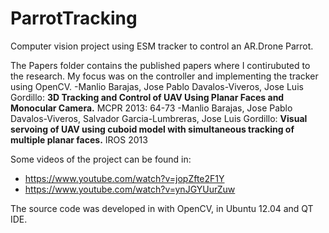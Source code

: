 # ParrotTracking
Computer vision project using ESM tracker to control an AR.Drone Parrot.

The Papers folder contains the published papers where I contirubuted to the research. My focus was on the controller and implementing the tracker using OpenCV. 
-Manlio Barajas, Jose Pablo Davalos-Viveros, Jose Luis Gordillo: **3D Tracking and Control of UAV Using Planar Faces and Monocular Camera.** MCPR 2013: 64-73
-Manlio Barajas, Jose Pablo Davalos-Viveros, Salvador Garcia-Lumbreras, Jose Luis Gordillo: **Visual servoing of UAV using cuboid model with simultaneous tracking of multiple planar faces.** IROS 2013


Some videos of the project can be found in:
- https://www.youtube.com/watch?v=jopZfte2F1Y
- https://www.youtube.com/watch?v=ynJGYUurZuw

The source code was developed in with OpenCV, in Ubuntu 12.04 and QT IDE.
